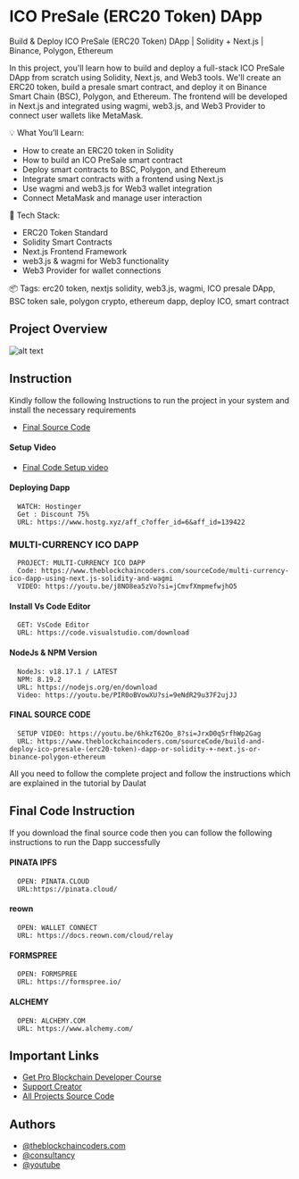 # ICO PreSale (ERC20 Token) DApp

Build & Deploy ICO PreSale (ERC20 Token) DApp | Solidity + Next.js | Binance, Polygon, Ethereum

In this project, you'll learn how to build and deploy a full-stack ICO PreSale DApp from scratch using Solidity, Next.js, and Web3 tools. We'll create an ERC20 token, build a presale smart contract, and deploy it on Binance Smart Chain (BSC), Polygon, and Ethereum. The frontend will be developed in Next.js and integrated using wagmi, web3.js, and Web3 Provider to connect user wallets like MetaMask.

💡 What You’ll Learn:

- How to create an ERC20 token in Solidity
- How to build an ICO PreSale smart contract
- Deploy smart contracts to BSC, Polygon, and Ethereum
- Integrate smart contracts with a frontend using Next.js
- Use wagmi and web3.js for Web3 wallet integration
- Connect MetaMask and manage user interaction

🚀 Tech Stack:

- ERC20 Token Standard
- Solidity Smart Contracts
- Next.js Frontend Framework
- web3.js & wagmi for Web3 functionality
- Web3 Provider for wallet connections

📦 Tags:
erc20 token, nextjs solidity, web3.js, wagmi, ICO presale DApp, BSC token sale, polygon crypto, ethereum dapp, deploy ICO, smart contract

## Project Overview

![alt text](https://www.daulathussain.com/wp-content/uploads/2025/05/Build-Deploy-ICO-PreSale-ERC20-Token-DApp-Solidity-Next.js-Binance-Polygon-Ethereum.jpg)

## Instruction

Kindly follow the following Instructions to run the project in your system and install the necessary requirements

- [Final Source Code](<https://www.theblockchaincoders.com/sourceCode/build-and-deploy-ico-presale-(erc20-token)-dapp-or-solidity-+-next.js-or-binance-polygon-ethereum>)

#### Setup Video

- [Final Code Setup video](https://youtu.be/6hkzT62Oo_8?si=JrxD0q5rfhWp2Gag)

#### Deploying Dapp

```
  WATCH: Hostinger
  Get : Discount 75%
  URL: https://www.hostg.xyz/aff_c?offer_id=6&aff_id=139422
```

### MULTI-CURRENCY ICO DAPP

```
  PROJECT: MULTI-CURRENCY ICO DAPP
  Code: https://www.theblockchaincoders.com/sourceCode/multi-currency-ico-dapp-using-next.js-solidity-and-wagmi
  VIDEO: https://youtu.be/j8NO8ea5zVo?si=jCmvfXmpmefwjhO5
```

#### Install Vs Code Editor

```
  GET: VsCode Editor
  URL: https://code.visualstudio.com/download
```

#### NodeJs & NPM Version

```
  NodeJs: v18.17.1 / LATEST
  NPM: 8.19.2
  URL: https://nodejs.org/en/download
  Video: https://youtu.be/PIR0oBVowXU?si=9eNdR29u37F2ujJJ
```

#### FINAL SOURCE CODE

```
  SETUP VIDEO: https://youtu.be/6hkzT62Oo_8?si=JrxD0q5rfhWp2Gag
  URL: https://www.theblockchaincoders.com/sourceCode/build-and-deploy-ico-presale-(erc20-token)-dapp-or-solidity-+-next.js-or-binance-polygon-ethereum
```

All you need to follow the complete project and follow the instructions which are explained in the tutorial by Daulat

## Final Code Instruction

If you download the final source code then you can follow the following instructions to run the Dapp successfully

#### PINATA IPFS

```
  OPEN: PINATA.CLOUD
  URL:https://pinata.cloud/
```

#### reown

```
  OPEN: WALLET CONNECT
  URL: https://docs.reown.com/cloud/relay
```

#### FORMSPREE

```
  OPEN: FORMSPREE
  URL: https://formspree.io/
```

#### ALCHEMY

```
  OPEN: ALCHEMY.COM
  URL: https://www.alchemy.com/
```

## Important Links

- [Get Pro Blockchain Developer Course](https://www.theblockchaincoders.com/pro-nft-marketplace)
- [Support Creator](https://bit.ly/Support-Creator)
- [All Projects Source Code](https://www.theblockchaincoders.com/SourceCode)

## Authors

- [@theblockchaincoders.com](https://www.theblockchaincoders.com/)
- [@consultancy](https://www.theblockchaincoders.com/consultancy)
- [@youtube](https://www.youtube.com/@daulathussain)
